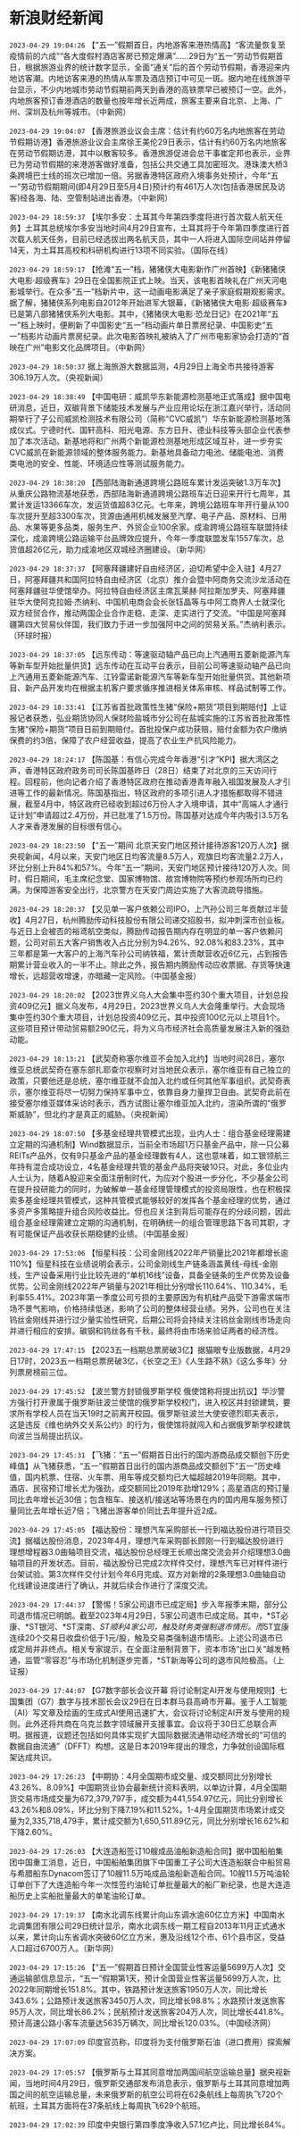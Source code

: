 # 新浪财经新闻
`2023-04-29 19:04:26` 【“五一”假期首日，内地游客来港热情高】“客流量恢复至疫情前的六成”“各大度假村酒店客房已预定爆满”……29日为“五一”劳动节假期首日，根据旅游业界的统计数字显示，全面“通关”后的首个劳动节假期，香港迎来内地访客潮。内地访客来港的热情从车票及酒店预订中可见一斑。据内地在线旅游平台显示，不少内地城市劳动节假期前两天到香港的高铁票早已被预订一空。此外，内地旅客预订香港酒店的数量也按年增长近两成，旅客主要来自北京、上海、广州、深圳及杭州等城市。（中新网）

`2023-04-29 19:04:07` 【香港旅游业议会主席：估计有约60万名内地旅客在劳动节假期访港】香港旅游业议会主席徐王美伦29日表示，估计有约60万名内地旅客在劳动节假期访港，其中以散客较多。香港旅游促进会总干事崔定邦也表示，业界已为劳动节假期的来港游客做好准备，包括公共交通工具加密班次。港珠澳大桥3条跨境巴士线的班次已增加一倍。另据香港特区政府入境事务处预计，今年“五一”劳动节假期期间(即4月29日至5月4日)预计约有461万人次(包括香港居民及访客)经各海、陆、空管制站进出香港。（中新网）

`2023-04-29 18:59:37` 【埃尔多安：土耳其今年第四季度将进行首次载人航天任务】土耳其总统埃尔多安当地时间4月29日宣布，土耳其将于今年第四季度进行首次载人航天任务，目前已经选拔出两名航天员，其中一人将进入国际空间站并停留14天，为土耳其高校和科研机构进行13项不同实验。（国际在线）

`2023-04-29 18:59:17` 【抢滩“五一”档，猪猪侠大电影新作广州首映】《新猪猪侠大电影·超级赛车》29日在全国影院正式上映。当天，该电影首映礼在广州天河电影城举行。在众多“五一”档新片中，这一动画电影满足了亲子家庭假期观影需求。据了解，猪猪侠系列电影自2012年开始进军大银幕，《新猪猪侠大电影·超级赛车》已是第八部猪猪侠系列大电影。其中，《猪猪侠大电影·恐龙日记》在2021年“五一”档上映时，便刷新了中国影史“五一”档动画片单日票房纪录、中国影史“五一”档影片动画片票房纪录。此次电影首映礼被纳入了广州市电影家协会打造的“首映在广州”电影文化品牌项目。（中新网）

`2023-04-29 18:50:37` 据上海旅游大数据监测，4月29日上海全市共接待游客306.19万人次。（央视新闻）

`2023-04-29 18:38:49` 【中国电研：威凯华东新能源检测基地正式落成】据中国电研消息，近日，双碳背景下储能技术发展与产业应用论坛在浙江嘉兴举行，活动同期举行了子公司威凯检测技术有限公司（简称“CVC威凯”）华东新能源检测基地落成仪式。宁德时代、国轩高科、阳光电源、东方日升、德业科技等头部企业代表参加了本次活动。新基地将和广州两个新能源检测基地形成区域互补，进一步夯实CVC威凯在新能源领域的整体服务能力。新基地具备动力电池、储能电池、消费类电池的安全、性能、环境适应性等测试服务能力。

`2023-04-29 18:38:20` 【西部陆海新通道跨境公路班车累计发运突破1.3万车次】从重庆公路物流基地获悉，西部陆海新通道跨境公路班车近日迎来开行七周年，其累计发运13366车次，发运货值超83亿元。七年来，跨境公路班车年开行量从100车次提升至超3300车次，货源由通用机械发展至汽摩、电子产品、原材料、日用品、水果等更多品类，服务生产、外贸企业100余家。成渝跨境公路班车联盟持续深化，成渝跨境公路运输平台品牌效应提升，今年一季度联盟发车1557车次，总货值超26亿元，助力成渝地区双城经济圈建设。（新华网）

`2023-04-29 18:37:37` 【阿塞拜疆建好自由经济区，迫切希望中企入驻】4月27日，阿塞拜疆共和国阿拉特自由经济区（北京）推介会暨中阿商务交流沙龙活动在阿塞拜疆驻华使馆举办。阿拉特自由经济区主席瓦莱赫·阿拉斯加罗夫、阿塞拜疆驻华大使阿克拉姆·杰纳利、中国机电商会会长张钰晶等与中阿工商界人士就深化双方经贸合作，推动两国企业合作走稳、走深、走实进行了交流。“中国是阿塞拜疆第四大贸易伙伴国，我们致力于进一步加强阿中之间的贸易关系。”杰纳利表示。（环球时报）

`2023-04-29 18:37:05` 【远东传动：等速驱动轴产品已向上汽通用五菱新能源汽车等新车型开始批量供货】远东传动在互动平台表示，目前公司等速驱动轴产品已向上汽通用五菱新能源汽车、江铃雷诺新能源汽车等新车型开始批量供货。其他新项目、新产品开发均在根据主机客户要求循序推进相关体系审核、样品试制等工作。

`2023-04-29 18:33:41` 【江苏省首批政策性生猪“保险+期货”项目到期赔付】上证报记者获悉，弘业期货协同人保财险盐城市分公司在盐城实施的江苏省首批政策性生猪“保险+期货”项目日前到期赔付。首批投保户成功获赔，赔付金额为农户缴纳保费的约3倍，保障了农户经营收益，提高了农业生产抗风险能力。

`2023-04-29 18:24:17` 【陈国基：有信心完成今年香港“引才”KPI】据大湾区之声，香港特区政府政务司司长陈国基昨日（28日）结束了对北京的三天访问行程。回程前，他向记者介绍了香港特区政府在推动香港青年融入祖国发展及人才引进等工作的最新情况。陈国基指出，特区政府的多项引进人才措施都取得不错进展，截至4月中，特区政府已经收到超过6万份人才入境申请，其中“高端人才通行证计划”申请超过2.4万份，并已批准了1.5万份。陈国基对达成今年内吸引3.5万名人才来香港发展的目标很有信心。

`2023-04-29 18:23:50` 【“五一”期间 北京天安门地区预计接待游客120万人次】据央视新闻，4月以来，天安门地区日均客流量8.5万人，观旗日均客流量2.2万人，环比分别上升84%和57%。今年“五一”期间，天安门地区预计接待120万人次。同时，假日期间，毛主席纪念堂、国家博物馆、故宫博物院等预约参观场所均已约满。为保障游客安全出行，北京警方在天安门周边实施了大客流疏导措施。

`2023-04-29 18:20:37` 【又见单一客户依赖公司IPO，上汽孙公司三年贡献过半营收】4月27日，杭州腾励传动科技股份有限公司递交招股书，拟冲刺深市创业板。与近日上会被否的裕鸢航空类似，腾励传动报告期内存在明显的单一客户依赖问题，公司对前五大客户销售收入占比分别为94.26%、92.08%和83.23%，其中三年都是第一大客户的上海汽车孙公司纳铁福，累计贡献营收近6亿元，占到报告期累计营业收入的一半不止。除此之外，报告期内腾励传动应收票据、存货等快速增长，远超营收增速，亦暗藏一定风险。（中国基金报）

`2023-04-29 18:20:02` 【2023世界义乌人大会集中签约30个重大项目，计划总投资409亿元】据义乌发布，4月29日，2023世界义乌人大会隆重举行。大会现场集中签约30个重大项目，计划总投资409亿元，其中投资100亿元以上项目1个。这些项目预计带动贸易额290亿元，将为义乌市经济社会高质量发展注入新的强劲动能。

`2023-04-29 18:13:21` 【武契奇称塞尔维亚不会加入北约】当地时间28日，塞尔维亚总统武契奇在塞东部扎耶查尔视察时对当地民众表示，塞尔维亚有自己独立的政策，只要他还是总统，塞尔维亚就不会加入北约或任何其他军事组织。武契奇表示，塞尔维亚将尽一切努力保持军事中立，依靠自身力量捍卫自由。武契奇此前在接受塞尔维亚媒体采访时表示，西方试图让塞尔维亚加入北约，渲染所谓的“俄罗斯威胁”，但北约才是真正的威胁。（央视新闻）

`2023-04-29 18:07:50` 【多基金经理共管模式出现，业内人士：组合基金经理需建立定期的沟通机制】Wind数据显示，当前全市场超1万只基金产品中，除一只公募REITs产品外，仅有9只基金产品的基金经理数有4人，这也意味着，如工银领航三年持有混合成功设立，4名基金经理共管的基金产品将突破10只。对此，多位业内人士认为，随着A股迎来全面注册制时代，为应对个股进一步分化，不少基金公司在提升投研能力的同时，为破解单一基金经理管理模式的投资局限性，也在积极探索多基金经理共管模式，这种共管模式能够较好的发挥各个基金经理的优势，通过多资产多策略提升组合风险收益比。但也应关注到背后可能存在的分歧问题，因此组合基金经理需建立定期的沟通机制，在明确统一的组合管理思路下各司其职，才有可能保证产品收获长期稳健的业绩。（中国基金报）

`2023-04-29 17:53:06` 【恒星科技：公司金刚线2022年产销量比2021年都增长逾110%】恒星科技在业绩说明会表示，公司金刚线生产链条涵盖黄线-母线-金刚线，生产设备采用行业比较先进的“单机16线”设备，具备全链条的生产优势及设备优势。公司金刚线2022年产销量与2021年相比分别增长110.64%、110.34%，毛利率55.41%。2023年第一季度公司亏损的主要原因为有机硅产品受下游需求端市场不景气影响，价格持续低迷，影响了公司的整体经营业绩。另外，公司也在关注钨丝金刚线并进行过少量实验性研究，后期公司将会持续关注钨丝金刚线市场走向并进行相应的安排。碳钢和钨丝各有千秋，最终将由市场来验证两者的经济性。

`2023-04-29 17:47:15` 【2023五一档期总票房破3亿】据猫眼专业版数据，4月29日17时，2023五一档期总票房破3亿，《长空之王》《人生路不熟》《这么多年》分列票房榜前三位。

`2023-04-29 17:45:52`   【波兰警方封锁俄罗斯学校 俄使馆称将提出抗议】华沙警方强行打开隶属于俄罗斯驻波兰使馆的俄罗斯学校校门，进入校区并封锁建筑，要求所有学校人员在当天19时之前离开校园。俄罗斯驻波兰大使安德烈耶夫表示，这是违反《维也纳外交关系公约》的行为，俄使馆将就闯入和占据俄罗斯学校建筑向波兰当局提出抗议。

`2023-04-29 17:45:31` 【飞猪：“五一”假期首日出行的国内游商品成交额创下历史峰值】从飞猪获悉，“五一”假期首日出行的国内游商品成交额创下“五一”历史峰值，国内机票、住宿、火车票、用车等成交额均已大幅超越2019年同期。其中，酒店、民宿预订增长尤为强劲，成交额同比2019年劲增129%；高星酒店的预订量同比去年增长近30倍；包含租车、接送机/接送站等场景在内的国内用车服务预订量同比去年增长近7倍；飞猪出游客单价同比去年提升近2成。

`2023-04-29 17:45:05` 【福达股份：理想汽车采购部长一行到福达股份进行项目交流】据福达股份消息，2023年4月，理想汽车采购部长顾刚一行到福达股份进行理想增程器3.0曲轴项目交流，福达股份总经理王长顺出席交流会并介绍理想3.0曲轴项目的开发状态。目前，福达股份已完成2次样件交付，理想汽车已对样件进行台架试验。第3次样件交付计划今年6月完成。双方对新增的2条理想3.0曲轴自动化线建设进度进行了确认，并就后续合作进行了深度交流。

`2023-04-29 17:44:37` 【警惕！5家公司退市已成定局】步入年报季末期，部分公司退市情况已明朗。截至2023年4月29日，5家公司退市已成定局。其中，*ST必康、*ST银河、*ST深南、*ST顺利4家公司，触及财务类强制退市情形。而*ST宜康连续20个交易日收盘价低于1元/股，触及交易类强制退市情形。上述公司退市已成定局并非终点。相关专家提示，在全面注册制背景下，资本市场“出口关”越发畅通，监管“零容忍”与市场化机制逐步完善，*ST新海等公司的退市风险极高。（上证报）

`2023-04-29 17:44:07`   【G7数字部长会议开幕 将讨论制定AI开发与使用规则】七国集团（G7）数字与技术部长会议29日在日本群马县高崎市开幕。鉴于人工智能（AI）写文章及绘画的生成式AI使用迅速扩大，会议将讨论制定AI开发与使用的规则。此外还将共商在乌克兰数字领域展开支援事宜。会议将于30日汇总联合声明。据报道，议题还包括如何具体实现扩大国际数据流通带动经济增长的“可信的数据自由流通”（DFFT）构想。这是日本2019年提出的理念，力争就创设国际框架达成共识。

`2023-04-29 17:26:23`   【中期协：4月全国期市成交量、成交额同比分别增长43.26%、8.09%】中国期货业协会最新统计资料表明，以单边计算，4月全国期货交易市场成交量为672,379,797手，成交额为441,554.97亿元，同比分别增长43.26%和8.09%，环比分别下降7.19%和11.52%。1-4月全国期货市场累计成交量为2,335,718,479手，累计成交额为1,650,511.89亿元，同比分别增长16.62%和下降2.60%。

`2023-04-29 17:26:03` 【大连造船签订10艘成品油船新造船合同】据中国船舶集团中国重工消息，近日，中国船舶集团旗下中国重工子公司大连造船联合中船贸易与希腊船东Dynacom签订了10艘11.5万吨成品油船新造船合同。10艘11.5万吨油轮订单创下了大连造船今年一次性签约油轮订单批量最大的船厂新纪录，也是大连造船历史上实船批量最大的单笔油轮订单。

`2023-04-29 17:19:37` 【南水北调东线累计向山东调水逾60亿立方米】中国南水北调集团有限公司29日统计显示，南水北调东线一期工程自2013年11月正式通水以来，累计向山东省调水突破60亿立方米，惠及沿线12个市、61个县市区，受益人口超过6700万人。（新华网）

`2023-04-29 17:15:26` 【“五一”假期首日预计全国营业性客运量5699万人次】交通运输部信息显示，“五一”假期第1天，预计全国营业性客运量5699万人次，比2022年同期增长151.8%。其中，铁路预计发送旅客1950万人次，同比增长343.6%；公路预计发送旅客3450万人次，同比增长98.8%；水路预计发送旅客95万人次，同比增长86.2%；民航预计发送旅客204万人次，同比增长441.8%。预计高速公路小客车流量达5635万辆次，同比增长120.03%。（中国经济网）

`2023-04-29 17:07:09` 印度官员称，印度将为支付俄罗斯石油（进口费用）探索解决方案。

`2023-04-29 17:05:57` 【俄罗斯与土耳其同意增加两国间航空运输总量】据央视新闻，当地时间4月29日，俄罗斯交通部发布消息表示，俄罗斯与土耳其同意增加两国之间的航空运输总量，未来俄罗斯的航空公司将在62条航线上每周执飞720个航班，土耳其方面将在37条航线上每周执飞629个航班。

`2023-04-29 17:02:39`   印度中央银行第四季度净收入57.1亿卢比，同比增长84%。


